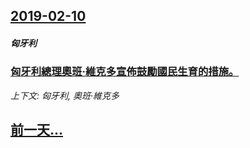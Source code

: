 ## [2019-02-10](/news/2019/02/10/index.md)

##### 匈牙利
### [匈牙利總理奧班·維克多宣佈鼓勵國民生育的措施。 ](/news/2019/02/10/匈牙利總理奧班-維克多宣佈鼓勵國民生育的措施.md)
_上下文: 匈牙利, 奧班·維克多_

## [前一天...](/news/2019/02/4/index.md)

